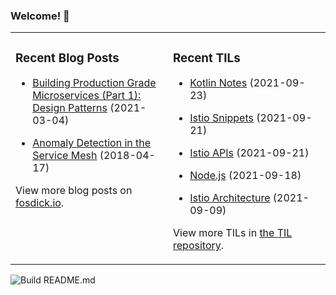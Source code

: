### Welcome! 👋
<!--
- 🔭 I’m currently working on ...
- 🌱 I’m currently learning ...
- 👯 I’m looking to collaborate on ...
- 🤔 I’m looking for help with ...
- 💬 Ask me about ...
- 📫 How to reach me: ...
- 😄 Pronouns: ...
- ⚡ Fun fact: ...
-->

<table>
<tr>
<td valign="top" width="50%">

### Recent Blog Posts
<!-- Blog entries start -->
- [Building Production Grade Microservices (Part 1): Design Patterns](https://www.fosdick.io/2021/03/04/building-production-grade-microservices-part-1.html) (2021-03-04)

- [Anomaly Detection in the Service Mesh](https://www.fosdick.io/2018/04/17/anomaly-detection-in-the-service-mesh.html) (2018-04-17)
<!-- Blog entries end -->
View more blog posts on [fosdick.io](https://www.fosdick.io/).

</td>

<td valign="top" width="50%">

### Recent TILs
<!-- TILs start -->
- [Kotlin Notes](https://github.com/fosdickio/til/blob/main/kotlin/kotlin-notes.md) (2021-09-23)

- [Istio Snippets](https://github.com/fosdickio/til/blob/main/istio/istio-snippets.md) (2021-09-21)

- [Istio APIs](https://github.com/fosdickio/til/blob/main/istio/istio-apis.md) (2021-09-21)

- [Node.js](https://github.com/fosdickio/til/blob/main/javascript/20-nodesjs.md) (2021-09-18)

- [Istio Architecture](https://github.com/fosdickio/til/blob/main/istio/istio-architecture.md) (2021-09-09)
<!-- TILs end -->
View more TILs in [the TIL repository](https://github.com/fosdickio/til).

</td>
</tr>
</table>

![Build README.md](https://github.com/fosdickio/fosdickio/workflows/Build%20README.md/badge.svg)
